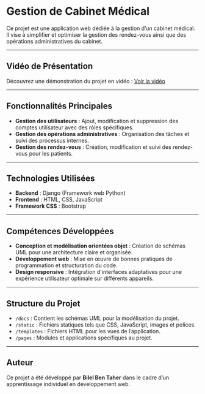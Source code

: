 # **Gestion de Cabinet Médical**

Ce projet est une application web dédiée à la gestion d’un cabinet médical. Il vise à simplifier et optimiser la gestion des rendez-vous ainsi que des opérations administratives du cabinet.

---

## **Vidéo de Présentation**

Découvrez une démonstration du projet en vidéo : [Voir la vidéo](https://www.linkedin.com/feed/update/urn:li:activity:7285259861129351170/)

---

## **Fonctionnalités Principales**

- **Gestion des utilisateurs** : Ajout, modification et suppression des comptes utilisateur avec des rôles spécifiques.  
- **Gestion des opérations administratives** : Organisation des tâches et suivi des processus internes.  
- **Gestion des rendez-vous** : Création, modification et suivi des rendez-vous pour les patients.  

---

## **Technologies Utilisées**

- **Backend** : Django (Framework web Python)  
- **Frontend** : HTML, CSS, JavaScript  
- **Framework CSS** : Bootstrap  

---

## **Compétences Développées**

- **Conception et modélisation orientées objet** : Création de schémas UML pour une architecture claire et organisée.  
- **Développement web** : Mise en œuvre de bonnes pratiques de programmation et structuration du code.  
- **Design responsive** : Intégration d'interfaces adaptatives pour une expérience utilisateur optimale sur différents appareils.  

---

## **Structure du Projet**

- `/docs` : Contient les schémas UML pour la modélisation du projet.  
- `/static` : Fichiers statiques tels que CSS, JavaScript, images et polices.  
- `/templates` : Fichiers HTML pour les vues de l’application.  
- `/pages` : Modules et applications spécifiques au projet.  

---

## **Auteur**

Ce projet a été développé par **Bilel Ben Taher** dans le cadre d’un apprentissage individuel en développement web.
